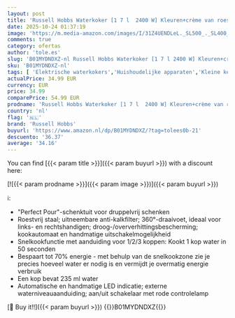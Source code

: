 ```yaml
---
layout: post
title: 'Russell Hobbs Waterkoker [1 7 l  2400 W] Kleuren+crème van roestvrij staal  snelkookfunctie  verwijderbaar kalkfilter  geoptimaliseerde tuit  externe waterniveau-indicator  theemaker 20415-70'
date: 2025-10-24 01:37:19
image: 'https://m.media-amazon.com/images/I/31Z4UENDLeL._SL500_._SL400_.jpg'
comments: true
category: ofertas
author: 'tole.es'
slug: 'B01MYDNDXZ-nl Russell Hobbs Waterkoker [1 7 l 2400 W] Kleuren+crème van...'
sku: 'B01MYDNDXZ-nl'
tags: [ 'Elektrische waterkokers','Huishoudelijke apparaten','Kleine keukenapparaten','Waterketels & warm-waterdispensers','Wonen & keuken','russell hobbs','🇳🇱', ]
actualPrice: 34.99 EUR
currency: EUR
price: 34.99
comparePrice: 54.99 EUR
prodname: 'Russell Hobbs Waterkoker [1 7 l  2400 W] Kleuren+crème van roestvrij staal  snelkookfunctie  verwijderbaar kalkfilter  geoptimaliseerde tuit  externe waterniveau-indicator  theemaker 20415-70'
country: 'nl'
flag: '🇳🇱'
brand: 'Russell Hobbs'
buyurl: 'https://www.amazon.nl/dp/B01MYDNDXZ/?tag=tolees0b-21'
descuento: '36.37'
average: '34.16'
---
```


You can find [{{< param title >}}]({{< param buyurl >}}) with a discount here:

[![{{< param prodname >}}]({{< param image >}})]({{< param buyurl >}})

ℹ️:

- "Perfect Pour"-schenktuit voor druppelvrij schenken
- Roestvrij staal; uitneembare anti-kalkfilter; 360°-draaivoet, ideaal voor links- en rechtshandigen; droog-/oververhittingsbescherming; kookautomaat en handmatige uitschakelmogelijkheid
- Snelkookfunctie met aanduiding voor 1/2/3 koppen: Kookt 1 kop water in 50 seconden
- Bespaart tot 70% energie - met behulp van de snelkookzone zie je precies hoeveel water er nodig is en vermijdt je overmatig energie verbruik
- Een kop bevat 235 ml water
- Automatische en handmatige LED indicatie; externe waterniveauaanduiding; aan/uit schakelaar met rode controlelamp

[🛒 Buy it!!]({{< param buyurl >}})
{{<world>}}B01MYDNDXZ{{</world>}}
